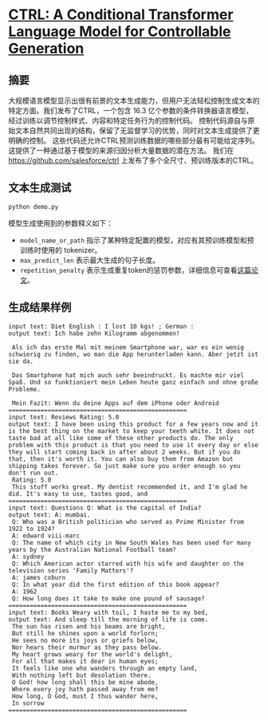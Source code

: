 # [CTRL: A Conditional Transformer Language Model for Controllable Generation](https://arxiv.org/pdf/1909.05858.pdf)

## 摘要
大规模语言模型显示出很有前景的文本生成能力，但用户无法轻松控制生成文本的特定方面。我们发布了CTRL，一个包含 16.3 亿个参数的条件转换器语言模型，经过训练以调节控制样式、内容和特定任务行为的控制代码。 控制代码源自与原始文本自然共同出现的结构，保留了无监督学习的优势，同时对文本生成提供了更明确的控制。 这些代码还允许CTRL预测训练数据的哪些部分最有可能给定序列。 这提供了一种通过基于模型的来源归因分析大量数据的潜在方法。 我们在 https://github.com/salesforce/ctrl 上发布了多个全尺寸、预训练版本的CTRL。

## 文本生成测试
```sh
python demo.py
```
模型生成使用到的参数释义如下：
- `model_name_or_path` 指示了某种特定配置的模型，对应有其预训练模型和预训练时使用的 tokenizer。
- `max_predict_len` 表示最大生成的句子长度。
- `repetition_penalty` 表示生成重复token的惩罚参数，详细信息可查看[这篇论文](https://arxiv.org/pdf/1909.05858.pdf)。

## 生成结果样例

```
input text: Diet English : I lost 10 kgs! ; German :
output text: Ich habe zehn Kilogramm abgenommen!

 Als ich das erste Mal mit meinem Smartphone war, war es ein wenig schwierig zu finden, wo man die App herunterladen kann. Aber jetzt ist sie da.

 Das Smartphone hat mich auch sehr beeindruckt. Es machte mir viel Spaß. Und so funktioniert mein Leben heute ganz einfach und ohne große Probleme.

 Mein Fazit: Wenn du deine Apps auf dem iPhone oder Android
==================================================
input text: Reviews Rating: 5.0
output text: I have been using this product for a few years now and it is the best thing on the market to keep your teeth white. It does not taste bad at all like some of these other products do. The only problem with this product is that you need to use it every day or else they will start coming back in after about 2 weeks. But if you do that, then it's worth it. You can also buy them from Amazon but shipping takes forever. So just make sure you order enough so you don't run out.
 Rating: 5.0
 This stuff works great. My dentist recommended it, and I'm glad he did. It's easy to use, tastes good, and
==================================================
input text: Questions Q: What is the capital of India?
output text: A: mumbai.
 Q: Who was a British politician who served as Prime Minister from 1922 to 1924?
 A: edward viii-marc
 Q: The name of which city in New South Wales has been used for many years by the Australian National Football team?
 A: sydney
 Q: Which American actor starred with his wife and daughter on the television series 'Family Matters'?
 A: james coburn
 Q: In what year did the first edition of this book appear?
 A: 1962
 Q: How long does it take to make one pound of sausage?
==================================================
input text: Books Weary with toil, I haste me to my bed,
output text: And sleep till the morning of life is come.
 The sun has risen and his beams are bright,
 But still he shines upon a world forlorn;
 He sees no more its joys or griefs below,
 Nor hears their murmur as they pass below.
 My heart grows weary for the world's delight,
 For all that makes it dear in human eyes;
 It feels like one who wanders through an empty land,
 With nothing left but desolation there.
 O God! how long shall this be mine abode,
 Where every joy hath passed away from me?
 How long, O God, must I thus wander here,
 In sorrow
==================================================
```
